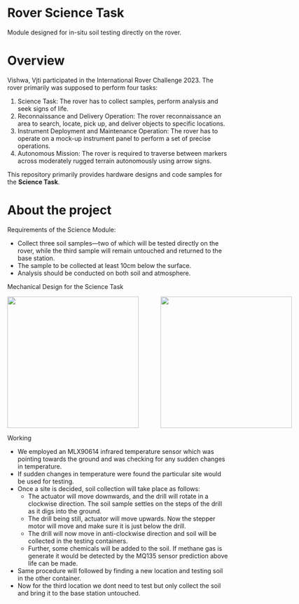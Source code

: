 # Rover Science Task
Module designed for in-situ soil testing directly on the rover.

# Overview
Vishwa, Vjti participated in the International Rover Challenge 2023. The rover primarily was supposed to perform four tasks: 
1. Science Task: The rover has to collect samples, perform analysis and seek signs of life.
2. Reconnaissance and Delivery Operation: The rover reconnaissance an area to search, locate, pick up, and deliver objects to specific locations.
3. Instrument Deployment and Maintenance Operation: The rover has to operate on a mock-up instrument panel to perform a set of precise operations.
4. Autonomous Mission: The rover is required to traverse between markers across moderately rugged terrain autonomously using arrow signs.

This repository primarily provides hardware designs and code samples for the **Science Task**. 

# About the project
Requirements of the Science Module:
- Collect three soil samples—two of which will be tested directly on the rover, while the third sample will remain untouched and returned to the base station.
- The sample to be collected at least 10cm below the surface.
- Analysis should be conducted on both soil and atmosphere.

Mechanical Design for the Science Task
<div style="display: flex; gap: 50px;">  <!-- Increased gap to 50px -->
  <img src="https://github.com/user-attachments/assets/505d1ccb-4033-4dc9-970c-caf54a1e185e" style="height:300px;">
  <img src="https://github.com/user-attachments/assets/cf1292f8-9e6c-47e9-9faf-bec5a3ce0b93" style="height:300px;">
</div>

Working
- We employed an MLX90614 infrared temperature sensor which was pointing towards the ground and was checking for any sudden changes in temperature.
- If sudden changes in temperature were found the particular site would be used for testing.
- Once a site is decided, soil collection will take place as follows:
    - The actuator will move downwards, and the drill will rotate in a clockwise direction. The soil sample settles on the steps of the drill as it digs into the ground.
    - The drill being still, actuator will move upwards. Now the stepper motor will move and make sure it is just below the drill.
    - The drill will now move in anti-clockwise direction and soil will be collected in the testing containers.
    - Further, some chemicals will be added to the soil. If methane gas is generate it would be detected by the MQ135 sensor prediction above life can be made.
- Same procedure will followed by finding a new location and testing soil in the other container.
- Now for the third location we dont need to test but only collect the soil and bring it to the base station untouched.
